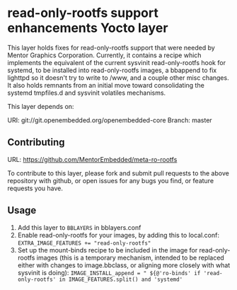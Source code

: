 read-only-rootfs support enhancements Yocto layer
=================================================

This layer holds fixes for read-only-rootfs support that were needed by Mentor
Graphics Corporation. Currently, it contains a recipe which implements the
equivalent of the current sysvinit read-only-rootfs hook for systemd, to be
installed into read-only-rootfs images, a bbappend to fix lighttpd so it
doesn't try to write to /www, and a couple other misc changes. It also holds
remnants from an initial move toward consolidating the systemd tmpfiles.d and
sysvinit volatiles mechanisms.

This layer depends on:

URI: git://git.openembedded.org/openembedded-core
Branch: master

Contributing
------------

URL: https://github.com/MentorEmbedded/meta-ro-rootfs

To contribute to this layer, please fork and submit pull requests to the above
repository with github, or open issues for any bugs you find, or feature
requests you have.

Usage
-----

1. Add this layer to `BBLAYERS` in bblayers.conf
2. Enable read-only-rootfs for your images, by adding this to local.conf: `EXTRA_IMAGE_FEATURES += "read-only-rootfs"`
3. Set up the mount-binds recipe to be included in the image for
   read-only-rootfs images (this is a temporary mechanism, intended to be
   replaced either with changes to image.bbclass, or aligning more closely
   with what sysvinit is doing): `IMAGE_INSTALL_append = " ${@'ro-binds' if
   'read-only-rootfs' in IMAGE_FEATURES.split() and 'systemd'`
